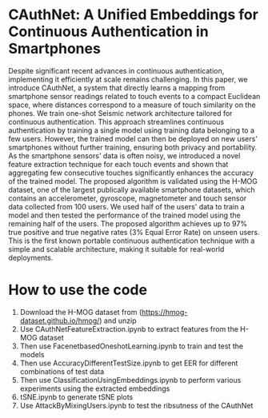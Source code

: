 # CAuthNet: A Unified Embeddings for Continuous Authentication in Smartphones


Despite significant recent advances in continuous authentication, implementing it efficiently at scale remains challenging. In this paper, we introduce CAuthNet, a system that directly learns a mapping from smartphone sensor readings related to touch events to a compact Euclidean space, where distances correspond to a measure of touch similarity on the phones. We train one-shot Seismic network architecture tailored for continuous authentication. This approach streamlines continuous authentication by training a single model using training data belonging to a few users. However, the trained model can then be deployed on new users' smartphones without further training, ensuring both privacy and portability. As the smartphone sensors' data is often noisy, we introduced a novel feature extraction technique for each touch events and shown that aggregating few consecutive touches significantly enhances the accuracy of the trained model.  The proposed algorithm is validated using the H-MOG dataset, one of the largest publically available smartphone datasets, which contains an accelerometer, gyroscope, magnetometer and touch sensor data collected from $100$ users. We used half of the users' data to train a model and then tested the performance of the trained model using the remaining half of the users.  The proposed algorithm achieves up to $97\%$ true positive and true negative rates ($3\%$ Equal Error Rate) on unseen users. This is the first known portable continuous authentication technique with a simple and scalable architecture, making it suitable for real-world deployments.

# How to use the code

1. Download the H-MOG dataset from (https://hmog-dataset.github.io/hmog/) and unzip
2. Use CAuthNetFeatureExtraction.ipynb to extract features from the H-MOG dataset
3. Then use FacenetbasedOneshotLearning.ipynb to train and test the models
4. Then use AccuracyDifferentTestSize.ipynb to get EER for different combinations of test data
5. Then use ClassificationUsingEmbeddings.ipynb to perform various experiments using the extracted embeddings
6. tSNE.ipynb to generate tSNE plots
7. Use AttackByMixingUsers.ipynb to test the ribsutness of the CAuthNet
